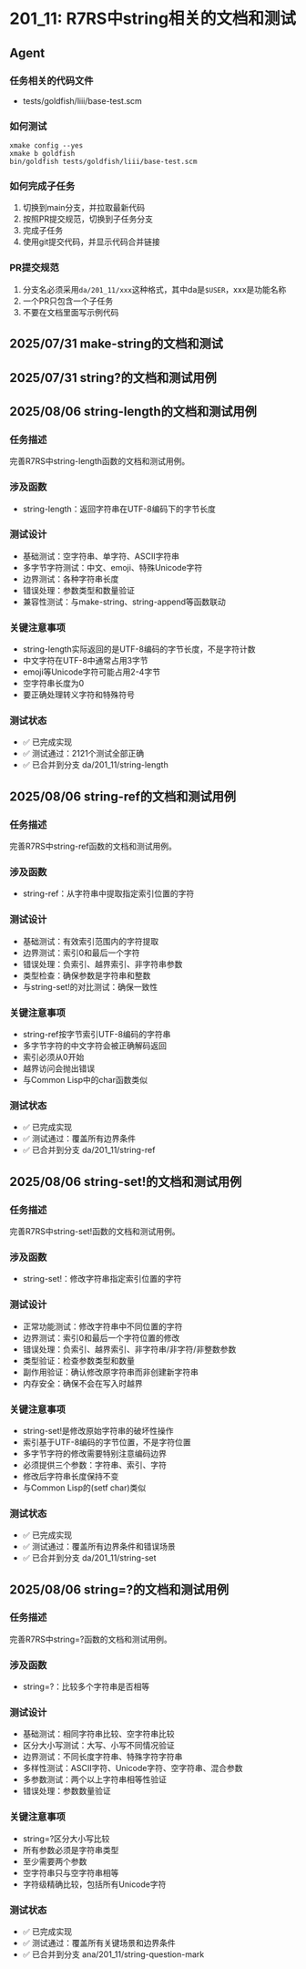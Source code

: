 # 201_11: R7RS中string相关的文档和测试
## Agent
### 任务相关的代码文件
- tests/goldfish/liii/base-test.scm

### 如何测试
```
xmake config --yes
xmake b goldfish
bin/goldfish tests/goldfish/liii/base-test.scm
```
### 如何完成子任务
1. 切换到main分支，并拉取最新代码
2. 按照PR提交规范，切换到子任务分支
3. 完成子任务
4. 使用git提交代码，并显示代码合并链接


### PR提交规范
1. 分支名必须采用`da/201_11/xxx`这种格式，其中da是`$USER`，xxx是功能名称
2. 一个PR只包含一个子任务
3. 不要在文档里面写示例代码

## 2025/07/31 make-string的文档和测试
## 2025/07/31 string?的文档和测试用例
## 2025/08/06 string-length的文档和测试用例

### 任务描述
完善R7RS中string-length函数的文档和测试用例。

### 涉及函数
- string-length：返回字符串在UTF-8编码下的字节长度

### 测试设计
- 基础测试：空字符串、单字符、ASCII字符串
- 多字节字符测试：中文、emoji、特殊Unicode字符
- 边界测试：各种字符串长度
- 错误处理：参数类型和数量验证
- 兼容性测试：与make-string、string-append等函数联动

### 关键注意事项
- string-length实际返回的是UTF-8编码的字节长度，不是字符计数
- 中文字符在UTF-8中通常占用3字节
- emoji等Unicode字符可能占用2-4字节
- 空字符串长度为0
- 要正确处理转义字符和特殊符号

### 测试状态
- ✅ 已完成实现
- ✅ 测试通过：2121个测试全部正确
- ✅ 已合并到分支 da/201_11/string-length

## 2025/08/06 string-ref的文档和测试用例

### 任务描述
完善R7RS中string-ref函数的文档和测试用例。

### 涉及函数
- string-ref：从字符串中提取指定索引位置的字符

### 测试设计
- 基础测试：有效索引范围内的字符提取
- 边界测试：索引0和最后一个字符
- 错误处理：负索引、越界索引、非字符串参数
- 类型检查：确保参数是字符串和整数
- 与string-set!的对比测试：确保一致性

### 关键注意事项
- string-ref按字节索引UTF-8编码的字符串
- 多字节字符的中文字符会被正确解码返回
- 索引必须从0开始
- 越界访问会抛出错误
- 与Common Lisp中的char函数类似

### 测试状态
- ✅ 已完成实现
- ✅ 测试通过：覆盖所有边界条件
- ✅ 已合并到分支 da/201_11/string-ref

## 2025/08/06 string-set!的文档和测试用例

### 任务描述
完善R7RS中string-set!函数的文档和测试用例。

### 涉及函数
- string-set!：修改字符串指定索引位置的字符

### 测试设计
- 正常功能测试：修改字符串中不同位置的字符
- 边界测试：索引0和最后一个字符位置的修改
- 错误处理：负索引、越界索引、非字符串/非字符/非整数参数
- 类型验证：检查参数类型和数量
- 副作用验证：确认修改原字符串而非创建新字符串
- 内存安全：确保不会在写入时越界

### 关键注意事项
- string-set!是修改原始字符串的破坏性操作
- 索引基于UTF-8编码的字节位置，不是字符位置
- 多字节字符的修改需要特别注意编码边界
- 必须提供三个参数：字符串、索引、字符
- 修改后字符串长度保持不变
- 与Common Lisp的(setf char)类似

### 测试状态
- ✅ 已完成实现
- ✅ 测试通过：覆盖所有边界条件和错误场景
- ✅ 已合并到分支 da/201_11/string-set

## 2025/08/06 string=?的文档和测试用例

### 任务描述
完善R7RS中string=?函数的文档和测试用例。

### 涉及函数
- string=?：比较多个字符串是否相等

### 测试设计
- 基础测试：相同字符串比较、空字符串比较
- 区分大小写测试：大写、小写不同情况验证
- 边界测试：不同长度字符串、特殊字符字符串
- 多样性测试：ASCII字符、Unicode字符、空字符串、混合参数
- 多参数测试：两个以上字符串相等性验证
- 错误处理：参数数量验证

### 关键注意事项
- string=?区分大小写比较
- 所有参数必须是字符串类型
- 至少需要两个参数
- 空字符串只与空字符串相等
- 字符级精确比较，包括所有Unicode字符

### 测试状态
- ✅ 已完成实现
- ✅ 测试通过：覆盖所有关键场景和边界条件
- ✅ 已合并到分支 ana/201_11/string-question-mark
